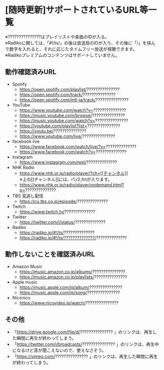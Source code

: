 # [随時更新]サポートされているURL等一覧
※???????????????はプレイリストや楽曲のIDが入る。  
※Radikoに関しては、「#!/ts/」の後は放送局のIDが入り、その後に「/」を挟んで数字を入れると、それに応じたタイムフリー放送が視聴できます。  
※Radikoプレミアムのコンテンツはサポートしていません。


## 動作確認済みURL
- Spotify
  - https://open.spotify.com/playlist/???????????????
  - https://open.spotify.com/track/???????????????
  - https://open.spotify.com/intl-ja/track/???????????????
- YouTube
  - https://www.youtube.com/watch?v=???????????????
  - https://music.youtube.com/browse/???????????????
  - https://music.youtube.com/watch?v=???????????????
  - https://youtube.com/playlist?list=???????????????
  - https://youtu.be/???????????????
  - https://www.youtube.com/live/???????????????
- facebook live
  - https://www.facebook.com/watch/live/?v=??????????????
  - https://www.facebook.com/watch?v=??????????????
- Instagram
  - https://www.instagram.com/reel/??????????????
- NHK Radio
  - https://www.nhk.or.jp/radio/player/?ch=[[チャンネル]]  
    ※上の[[チャンネル]]には、r1,r2,fmが入ります。
  - https://www.nhk.or.jp/radio/player/ondemand.html?p=??????????????
- TBS 見逃し配信
  - https://cu.tbs.co.jp/episode/??????????????
- Twitch
  - https://www.twitch.tv/??????????????
- Twitter
  - https://twitter.com/i/status/??????????????
- Radiko
  - https://radiko.jp/#!/ts/??????????????
  - https://radiko.jp/#!/ts/??????????????/??????????????

## 動作しないことを確認済みURL
- Amazon Music
  - https://music.amazon.co.jp/albums/???????????????
  - https://music.amazon.co.jp/playlists/???????????????
- Apple music
  - https://music.apple.com/jp/album/???????????????
  - https://music.apple.com/jp/song/???????????????
- Niconico
  - https://www.nicovideo.jp/watch/???????????????

## その他
- 「https://drive.google.com/file/d/??????????????? 」のリンクは、再生した瞬間に再生が終わってしまう。
- 「https://twitter.com/i/broadcasts/??????????????? 」のリンクは、再生中になるけど音が聞こえないので、使えなさそう。
- 「https://vimeo.com/??????????????? 」のリンクは、再生した瞬間に再生が終わってしまう。
